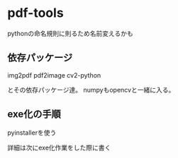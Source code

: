 # pdf-tools

pythonの命名規則に則るため名前変えるかも

## 依存パッケージ

img2pdf
pdf2image
cv2-python

とその依存パッケージ達。
numpyもopencvと一緒に入る。

## exe化の手順

pyinstallerを使う

詳細は次にexe化作業をした際に書く
